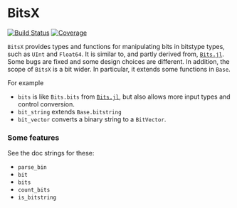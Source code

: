 # BitsX

[![Build Status](https://github.com/jlapeyre/BitsX.jl/actions/workflows/CI.yml/badge.svg?branch=main)](https://github.com/jlapeyre/BitsX.jl/actions/workflows/CI.yml?query=branch%3Amain)
[![Coverage](https://codecov.io/gh/jlapeyre/BitsX.jl/branch/main/graph/badge.svg)](https://codecov.io/gh/jlapeyre/BitsX.jl)

`BitsX` provides types and functions for manipulating bits in bitstype types, such as `UInt` and `Float64`.
It is similar to, and partly derived from, [`Bits.jl`](https://github.com/rfourquet/Bits.jl).
Some bugs are fixed and some design choices are different.
In addition, the scope of `BitsX` is a bit wider. In particular, it extends some functions in `Base`.

For example

* `bits` is like `Bits.bits` from [`Bits.jl`](https://github.com/rfourquet/Bits.jl), but also allows more input types
   and control conversion.
* `bit_string` extends `Base.bitstring`
* `bit_vector` converts a binary string to a `BitVector`.

### Some features

See the doc strings for these:
* `parse_bin`
* `bit`
* `bits`
* `count_bits`
* `is_bitstring`
